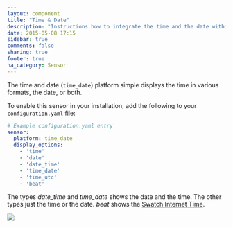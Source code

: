 ```yaml
---
layout: component
title: "Time & Date"
description: "Instructions how to integrate the time and the date within Home Assistant."
date: 2015-05-08 17:15
sidebar: true
comments: false
sharing: true
footer: true
ha_category: Sensor
---
```



The time and date (`time_date`) platform simple displays the time in various formats, the date, or both.

To enable this sensor in your installation, add the following to your `configuration.yaml` file:

```yaml
# Example configuration.yaml entry
sensor:
  platform: time_date
  display_options:
    - 'time'
    - 'date'
    - 'date_time'
    - 'time_date'
    - 'time_utc'
    - 'beat'
```

The types *date_time* and *time_date* shows the date and the time. The other types just the time or the date. *beat* shows the [Swatch Internet Time](http://www.swatch.com/en_us/internet-time).

<p class='img'>
  <img src='{{site_root}}/images/screenshots/time_date.png' />
</p>

